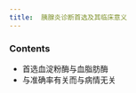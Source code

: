 ```yaml
---
title:  胰腺炎诊断首选及其临床意义
--- 
```


### Contents
- 首选血淀粉酶与血脂肪酶
- <span class="bred">与准确率有关而与病情无关</span>
